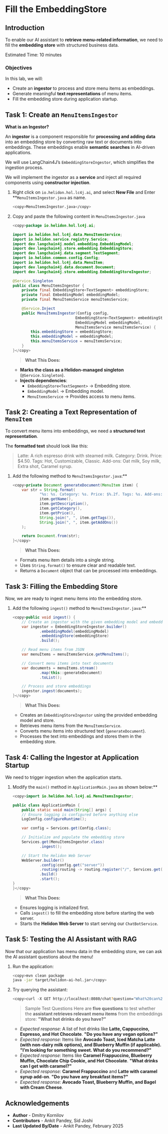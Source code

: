 #  Fill the EmbeddingStore

## Introduction

To enable our AI assistant to **retrieve menu-related information**, we need to fill the **embedding store** with structured business data.

Estimated Time: 10 minutes

### Objectives

In this lab, we will:  

* Create an **ingestor** to process and store menu items as embeddings.  
* Generate meaningful **text representations** of menu items.  
* Fill the embedding store during application startup.


## Task 1: Create an `MenuItemsIngestor`

**What is an Ingestor?**

An **ingestor** is a component responsible for **processing and adding data** into an embedding store by converting raw text or documents into embeddings. These embeddings enable **semantic searches** in AI-driven applications.

We will use LangChain4J’s `EmbeddingStoreIngestor`, which simplifies the ingestion process.

We will implement the ingestor as a **service** and inject all required components using **constructor injection**.

1. Right click on `io.helidon.hol.lc4j.ai`, and select **New File** and Enter **`MenuItemsIngestor.java` as name.
    ```bash
    <copy>MenuItemsIngestor.java</copy>
    ```
2. Copy and paste the following content in `MenuItemsIngestor.java`
    ```java
    <copy>package io.helidon.hol.lc4j.ai;

    import io.helidon.hol.lc4j.data.MenuItemsService;
    import io.helidon.service.registry.Service;
    import dev.langchain4j.model.embedding.EmbeddingModel;
    import dev.langchain4j.store.embedding.EmbeddingStore;
    import dev.langchain4j.data.segment.TextSegment;
    import io.helidon.common.config.Config;
    import io.helidon.hol.lc4j.data.MenuItem;
    import dev.langchain4j.data.document.Document;
    import dev.langchain4j.store.embedding.EmbeddingStoreIngestor;

    @Service.Singleton
    public class MenuItemsIngestor {
        private final EmbeddingStore<TextSegment> embeddingStore;
        private final EmbeddingModel embeddingModel;
        private final MenuItemsService menuItemsService;

        @Service.Inject
        public MenuItemsIngestor(Config config,
                                EmbeddingStore<TextSegment> embeddingStore,
                                EmbeddingModel embeddingModel,
                                MenuItemsService menuItemsService) {
            this.embeddingStore = embeddingStore;
            this.embeddingModel = embeddingModel;
            this.menuItemsService = menuItemsService;
        }
    }</copy>
    ```

    > **What This Does:**
    - **Marks the class as a Helidon-managed singleton** (`@Service.Singleton`).
    - **Injects dependencies**:
        - `EmbeddingStore<TextSegment>` → Embedding store.
        - `EmbeddingModel` → Embedding model.
        - `MenuItemsService` → Provides access to menu items.


## Task 2: Creating a Text Representation of `MenuItem`

To convert menu items into embeddings, we need a **structured text representation**.

The **formatted text** should look like this:

> Latte: A rich espresso drink with steamed milk. Category: Drink. Price: $4.50. Tags: Hot, Customizable, Classic. Add-ons: Oat milk, Soy milk, Extra shot, Caramel syrup.

1. Add the following method to `MenuItemsIngestor.java`:**
    ```java
    <copy>private Document generateDocument(MenuItem item) {
        var str = String.format(
                "%s: %s. Category: %s. Price: $%.2f. Tags: %s. Add-ons: %s.",
                item.getName(),
                item.getDescription(),
                item.getCategory(),
                item.getPrice(),
                String.join(", ", item.getTags()),
                String.join(", ", item.getAddOns())
        );

        return Document.from(str);
    }</copy>
    ```

    > **What This Does:**
    - Formats menu item details into a single string.
    - Uses `String.format()` to ensure clear and readable text.
    - Returns a `Document` object that can be processed into embeddings.

## Task 3: Filling the Embedding Store

Now, we are ready to ingest menu items into the embedding store.

1. Add the following `ingest()` method to `MenuItemsIngestor.java`:**
    ```java
    <copy>public void ingest() {
        // Create an ingestor with the given embedding model and embedding store
        var ingestor = EmbeddingStoreIngestor.builder()
                .embeddingModel(embeddingModel)
                .embeddingStore(embeddingStore)
                .build();

        // Read menu items from JSON
        var menuItems = menuItemsService.getMenuItems();

        // Convert menu items into text documents
        var documents = menuItems.stream()
                .map(this::generateDocument)
                .toList();

        // Process and store embeddings
        ingestor.ingest(documents);
    }</copy>
    ```

    > **What This Does:**
    - Creates an `EmbeddingStoreIngestor` using the provided embedding model and store.
    - Retrieves menu items from the `MenuItemsService`.
    - Converts menu items into structured text (`generateDocument`).
    - Processes the text into embeddings and stores them in the embedding store.

## Task 4: Calling the Ingestor at Application Startup

We need to trigger ingestion when the application starts.

1. Modify the `main()` method in `ApplicationMain.java` as shown below:**
    ```java
    <copy>import io.helidon.hol.lc4j.ai.MenuItemsIngestor;

    public class ApplicationMain {
        public static void main(String[] args) {
        // Ensure logging is configured before anything else
        LogConfig.configureRuntime();

        var config = Services.get(Config.class);

        // Initialize and populate the embedding store
        Services.get(MenuItemsIngestor.class)
                .ingest();

        // Start the Helidon Web Server
        WebServer.builder()
                .config(config.get("server"))
                .routing(routing -> routing.register("/", Services.get(ChatBotService.class)))
                .build()
                .start();
    }
    }</copy>
    ```

    > **What This Does:**
    - Ensures logging is initialized first.
    - Calls `ingest()` to fill the embedding store before starting the web server.
    - Starts the **Helidon Web Server** to start serving our `ChatBotService`.

## Task 5: Testing the AI Assistant with RAG

Now that our application has menu data in the embedding store, we can ask the AI assistant questions about the menu!

1. Run the application:
    ```bash
    <copy>mvn clean package
    java -jar target/helidon-ai-hol.jar</copy>
    ```

2. Try querying the assistant:
    ```bash
    <copy>curl -X GET http://localhost:8080/chat?question="What%20can%20you%20offer%20today?"
    ```

    > Sample Test Questions
    Here are **five questions** to test whether the **assistant retrieves relevant menu items** from the embeddings store:
    **"What hot drinks do you have?"**
    - *Expected response:* A list of hot drinks like **Latte, Cappuccino, Espresso, and Hot Chocolate**.
    **"Do you have any vegan options?"**
    - *Expected response:* Items like **Avocado Toast, Iced Matcha Latte (with non-dairy milk options), and Blueberry Muffin (if applicable).**
    **"I’m looking for something sweet. What do you recommend?"**
    - *Expected response:* Items like **Caramel Frappuccino, Blueberry Muffin, Chocolate Chip Cookie, and Hot Chocolate**.
    **"What drinks can I get with caramel?"**
    - *Expected response:* **Caramel Frappuccino** and **Latte with caramel syrup add-on**.
    **"Do you have any breakfast items?"**
    - *Expected response:* **Avocado Toast, Blueberry Muffin, and Bagel with Cream Cheese**.


## Acknowledgements

* **Author** - Dmitry Kornilov
* **Contributors** - Ankit Pandey, Sid Joshi
* **Last Updated By/Date** - Ankit Pandey, February 2025